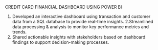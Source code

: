 CREDIT CARD FINANCIAL DASHBOARD USING POWER BI 
1. Developed an interactive dashboard using transaction and customer data from a SQL database to provide real-time insights.
2.Streamlined data processing & analysis to monitor key performance metrics and trends.
3. Shared actionable insights with stakeholders based on dashboard findings to support decision-making processes.
